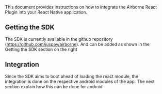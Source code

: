This document provides instructions on how to integrate the Airborne React Plugin into your React Native application.

## Getting the SDK

The SDK is currently available in the github repository (https://github.com/juspay/airborne).
And can be added as shown in the Getting the SDK section on the right

## Integration
Since the SDK aims to boot ahead of loading the react module, the integration is done on the respective android modules of the app. The next section explain how this can be done for android